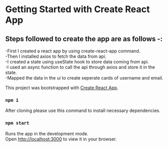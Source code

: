# Getting Started with Create React App

## Steps followed to create the app are as follows -: 

-First I created a react app by using create-react-app command.\
-Then I installed axios to fetch the data from api.\
-I created a state using useState hook to store data coming from api.\
-I used an async function to call the api through axios and store it in the state.\
-Mapped the data in the ui to create seperate cards of username and email.

This project was bootstrapped with [Create React App](https://github.com/facebook/create-react-app).


### `npm i `

After cloning please use this command to install necessary dependencies.


### `npm start`

Runs the app in the development mode.\
Open [http://localhost:3000](http://localhost:3000) to view it in your browser.

